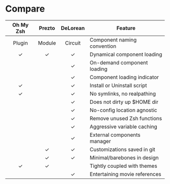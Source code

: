 # Compare

| Oh My Zsh | Prezto | DeLorean  | Feature |
|:---------:|:------:|:---------:| ------- |
| Plugin    | Module | Circuit   | Component naming convention 
| ✓         | ✓      | ✓         | Dynamical component loading
|           |        | ✓         | On-demand component loading
|           |        | ✓         | Component loading indicator
| ✓         |        | ✓         | Install or Uninstall script
| ✓         |        | ✓         | No symlinks, no realpathing
|           |        | ✓         | Does not dirty up $HOME dir
|           |        | ✓         | No-config location agnostic
|           |        | ✓         | Remove unused Zsh functions
|           |        | ✓         | Aggressive variable caching
|           |        | ✓         | External components manager
|           | ✓      | ✓         | Customizations saved in git
|           | ✓      | ✓         | Minimal/barebones in design
| ✓         | ✓      |           | Tightly coupled with themes
|           |        | ✓         | Entertaining movie references
